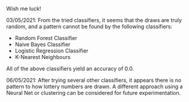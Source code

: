 Wish me luck!

03/05/2021: From the tried classifiers, it seems that the draws are truly random, and a pattern cannot be found by the following classifiers:
- Random Forest Classifier
- Naive Bayes Classifier
- Logistic Regression Classifier
- K-Nearest Neighbours

All of the above classifiers yield an accuracy of 0.0.

06/05/2021: After trying several other classifiers, it appears there is no pattern to how lottery numbers are drawn. A different approach using a Neural Net or clustering can be considered for future experimentation.
